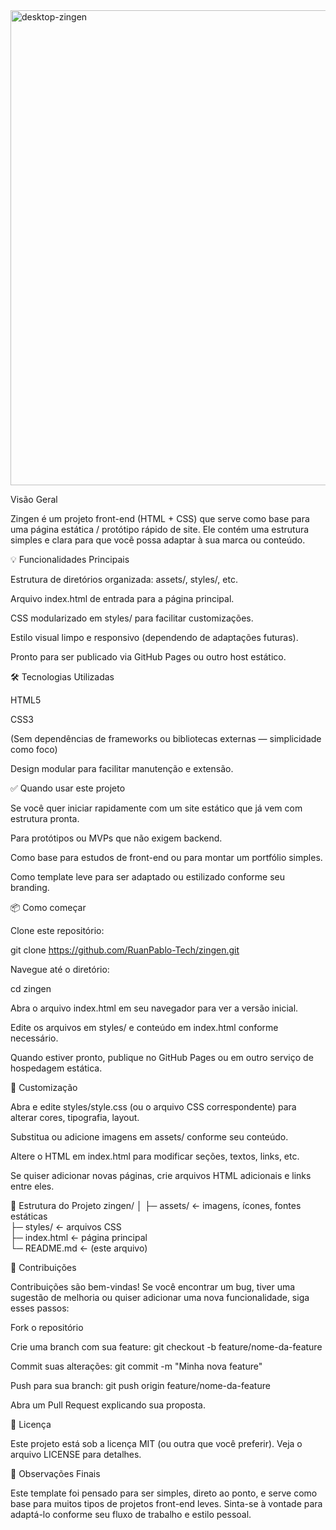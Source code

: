 <img width="1579" height="760" alt="desktop-zingen" src="https://github.com/user-attachments/assets/9ca1f058-810f-4f0a-9fba-cfb1eb9e77ce" />




Visão Geral

Zingen é um projeto front-end (HTML + CSS) que serve como base para uma página estática / protótipo rápido de site. Ele contém uma estrutura simples e clara para que você possa adaptar à sua marca ou conteúdo.

💡 Funcionalidades Principais

Estrutura de diretórios organizada: assets/, styles/, etc.

Arquivo index.html de entrada para a página principal.

CSS modularizado em styles/ para facilitar customizações.

Estilo visual limpo e responsivo (dependendo de adaptações futuras).

Pronto para ser publicado via GitHub Pages ou outro host estático.

🛠️ Tecnologias Utilizadas

HTML5

CSS3

(Sem dependências de frameworks ou bibliotecas externas — simplicidade como foco)

Design modular para facilitar manutenção e extensão.

✅ Quando usar este projeto

Se você quer iniciar rapidamente com um site estático que já vem com estrutura pronta.

Para protótipos ou MVPs que não exigem backend.

Como base para estudos de front-end ou para montar um portfólio simples.

Como template leve para ser adaptado ou estilizado conforme seu branding.

📦 Como começar

Clone este repositório:

git clone https://github.com/RuanPablo-Tech/zingen.git


Navegue até o diretório:

cd zingen


Abra o arquivo index.html em seu navegador para ver a versão inicial.

Edite os arquivos em styles/ e conteúdo em index.html conforme necessário.

Quando estiver pronto, publique no GitHub Pages ou em outro serviço de hospedagem estática.

🔧 Customização

Abra e edite styles/style.css (ou o arquivo CSS correspondente) para alterar cores, tipografia, layout.

Substitua ou adicione imagens em assets/ conforme seu conteúdo.

Altere o HTML em index.html para modificar seções, textos, links, etc.

Se quiser adicionar novas páginas, crie arquivos HTML adicionais e links entre eles.

📁 Estrutura do Projeto
zingen/
│
├─ assets/        ← imagens, ícones, fontes estáticas  
├─ styles/        ← arquivos CSS  
├─ index.html     ← página principal  
└─ README.md      ← (este arquivo)  

🧪 Contribuições

Contribuições são bem-vindas! Se você encontrar um bug, tiver uma sugestão de melhoria ou quiser adicionar uma nova funcionalidade, siga esses passos:

Fork o repositório

Crie uma branch com sua feature: git checkout -b feature/nome-da-feature

Commit suas alterações: git commit -m "Minha nova feature"

Push para sua branch: git push origin feature/nome-da-feature

Abra um Pull Request explicando sua proposta.

📄 Licença

Este projeto está sob a licença MIT (ou outra que você preferir). Veja o arquivo LICENSE para detalhes.

📝 Observações Finais

Este template foi pensado para ser simples, direto ao ponto, e serve como base para muitos tipos de projetos front-end leves. Sinta-se à vontade para adaptá-lo conforme seu fluxo de trabalho e estilo pessoal.
